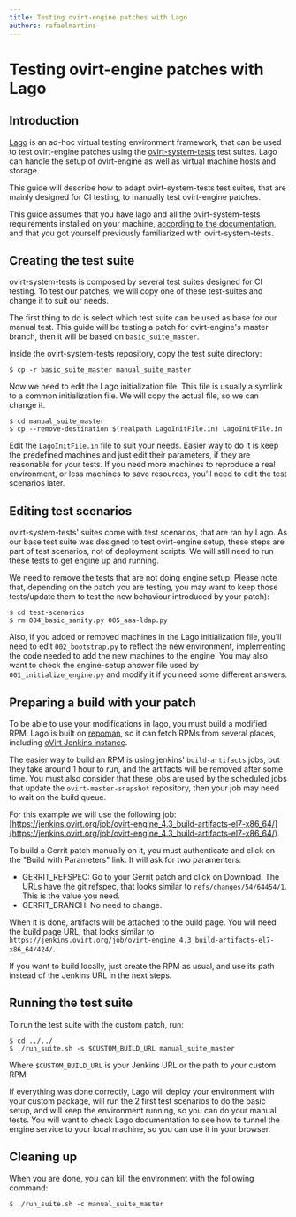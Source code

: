 ```yaml
---
title: Testing ovirt-engine patches with Lago
authors: rafaelmartins
---
```


# Testing ovirt-engine patches with Lago

## Introduction

[Lago](http://lago.readthedocs.io/) is an ad-hoc virtual testing environment framework, that can be used to test ovirt-engine patches using the [ovirt-system-tests](http://ovirt-system-tests.readthedocs.io/en/latest/) test suites. Lago can handle the setup of ovirt-engine as well as virtual machine hosts and storage.

This guide will describe how to adapt ovirt-system-tests test suites, that are mainly designed for CI testing, to manually test ovirt-engine patches.

This guide assumes that you have lago and all the ovirt-system-tests requirements installed on your machine, [according to the documentation](https://ovirt-system-tests.readthedocs.io/en/latest/), and that you got yourself previously familiarized with ovirt-system-tests.

## Creating the test suite

ovirt-system-tests is composed by several test suites designed for CI testing. To test our patches, we will copy one of these test-suites and change it to suit our needs.

The first thing to do is select which test suite can be used as base for our manual test. This guide will be testing a patch for ovirt-engine's master branch, then it will be based on `basic_suite_master`.

Inside the ovirt-system-tests repository, copy the test suite directory:

    $ cp -r basic_suite_master manual_suite_master

Now we need to edit the Lago initialization file. This file is usually a symlink to a common initialization file. We will copy the actual file, so we can change it.

    $ cd manual_suite_master
    $ cp --remove-destination $(realpath LagoInitFile.in) LagoInitFile.in

Edit the `LagoInitFile.in` file to suit your needs. Easier way to do it is keep the predefined machines and just edit their parameters, if they are reasonable for your tests. If you need more machines to reproduce a real environment, or less machines to save resources, you'll need to edit the test scenarios later.

## Editing test scenarios

ovirt-system-tests' suites come with test scenarios, that are ran by Lago. As our base test suite was designed to test ovirt-engine setup, these steps are part of test scenarios, not of deployment scripts. We will still need to run these tests to get engine up and running.

We need to remove the tests that are not doing engine setup. Please note that, depending on the patch you are testing, you may want to keep those tests/update them to test the new behaviour introduced by your patch):

    $ cd test-scenarios
    $ rm 004_basic_sanity.py 005_aaa-ldap.py

Also, if you added or removed machines in the Lago initialization file, you'll need to edit `002_bootstrap.py` to reflect the new environment, implementing the code needed to add the new machines to the engine. You may also want to check the engine-setup answer file used by `001_initialize_engine.py` and modify it if you need some different answers.

## Preparing a build with your patch

To be able to use your modifications in lago, you must build a modified RPM. Lago is built on [repoman](https://repoman.readthedocs.io/en/latest/), so it can fetch RPMs from several places, including [oVirt Jenkins instance](https://jenkins.ovirt.org/).

The easier way to build an RPM is using jenkins' `build-artifacts` jobs, but they take around 1 hour to run, and the artifacts will be removed after some time. You must also consider that these jobs are used by the scheduled jobs that update the `ovirt-master-snapshot` repository, then your job may need to wait on the build queue.

For this example we will use the following job: [https://jenkins.ovirt.org/job/ovirt-engine_4.3_build-artifacts-el7-x86_64/](https://jenkins.ovirt.org/job/ovirt-engine_4.3_build-artifacts-el7-x86_64/).

To build a Gerrit patch manually on it, you must authenticate and click on the "Build with Parameters" link. It will ask for two paramenters:

- GERRIT\_REFSPEC: Go to your Gerrit patch and click on Download. The URLs have the git refspec, that looks similar to `refs/changes/54/64454/1`. This is the value you need.
- GERRIT\_BRANCH: No need to change.

When it is done, artifacts will be attached to the build page. You will need the build page URL, that looks similar to `https://jenkins.ovirt.org/job/ovirt-engine_4.3_build-artifacts-el7-x86_64/424/`.

If you want to build locally, just create the RPM as usual, and use its path instead of the Jenkins URL in the next steps.

## Running the test suite

To run the test suite with the custom patch, run:

    $ cd ../../
    $ ./run_suite.sh -s $CUSTOM_BUILD_URL manual_suite_master

Where `$CUSTOM_BUILD_URL` is your Jenkins URL or the path to your custom RPM

If everything was done correctly, Lago will deploy your environment with your custom package, will run the 2 first test scenarios to do the basic setup, and will keep the environment running, so you can do your manual tests. You will want to check Lago documentation to see how to tunnel the engine service to your local machine, so you can use it in your browser.

## Cleaning up

When you are done, you can kill the environment with the following command:

    $ ./run_suite.sh -c manual_suite_master
